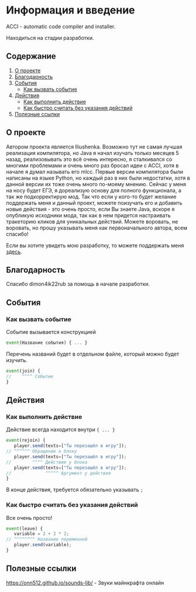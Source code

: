# Информация и введение

ACCI - automatic code compiler and installer.

Находиться на стадии разработки.

## Содержание
1. [О проекте](#о-проекте)
2. [Благодарность](#благодарность)
3. [События](#события)
    * [Как вызвать событие](#как-вызвать-событие)
4. [Действия](#действия)
    * [Как выполнить действие](#как-выполнить-действие)
    * [Как быстро считать без указания действий](#как-быстро-считать-без-указания-действий)
5. [Полезные ссылки](#полезные-ссылки)

## О проекте
Автором проекта является Iliushenka. Возможно тут не самая лучшая реализация компилятора, но Java я начал изучать только месяцев 5 назад, реализовывать это всё очень интересно, я сталкивался со многими проблемами и очень много раз бросал идеи с ACCI, хотя в начале я думал называть его mlcc. Первые версии компилятора были написаны на языке Python, но каждый раз в них были недостатки, хотя в данной версии их тоже очень много по-моему мнению. Сейчас у меня на носу будет ЕГЭ, я дореализую основу для полного функционала, а так же подкорректирую мод. Так что если у кого-то будет желание поддержать меня и данный проект, можете поизучать его и добавить новые действия - это очень просто, если Вы знаете Java, вскоре я опубликую исходники мода, так как в нем придется настраивать тракеторию кликов для уникальных действий. Можете воровать, не воровать, но прошу указывать меня как первоначального автора, всем спасибо!

Если вы хотите увидеть мою разработку, то можете поддержать меня [здесь](https://www.donationalerts.com/r/iliushenkaa).

## Благодарность
Спасибо dimon4ik22rub за помощь в начале разработки.

## События
### Как вызвать событие
Событие вызывается конструкцией
```JavaScript
event(Название события) { ... }
```
Перечень названий будет в отдельном файле, который можно будет изучить.
```JavaScript
event(join) {
//    ^^^^ Событие
}
```

## Действия
### Как выполнить действие
Действие всегда находится внутри `{ ... }`
```JavaScript
event(rejoin) {
   player.send(texts=["Ты перезашёл в игру"]);
// ^^^^^^ Обращение к блоку
   player.send(texts=["Ты перезашёл в игру"]);
//        ^^^^ Действие у блока
   player.send(texts=["Ты перезашёл в игру"]);
//             ^^^^^ Аргумент у действия
}
```
В конце действия, требуется обязательно указывать `;`

### Как быстро считать без указания действий
Все очень просто!
```JavaScript
event(leave) {
   variable = 2 + 2 * 2;
// ^^^^^^^^ Название переменной
   player.send(variable);
}
```

## Полезные ссылки
https://onn512.github.io/sounds-lib/ - Звуки майнкрафта онлайн 